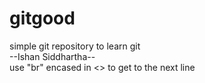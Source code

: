 # gitgood
simple git repository to learn git
<br>
--Ishan Siddhartha--
<br>
use "br" encased in <> to get to the next line
